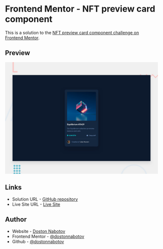 # Frontend Mentor - NFT preview card component

This is a solution to the [NFT preview card component challenge on Frontend Mentor](https://www.frontendmentor.io/challenges/nft-preview-card-component-SbdUL_w0U).

## Preview

![Design preview for the NFT preview card component coding challenge](./design/desktop-preview.jpg)

## Links

- Solution URL -  [GitHub repository](https://github.com/dostonnabotov/nft-preview-card-component-main/)
- Live Site URL - [Live Site](https://dostonnabotov.github.io/nft-preview-card-component-main/)

## Author

- Website - [Doston Nabotov](https://www.dostonnabotov.netlify.com)
- Frontend Mentor - [@dostonnabotov](https://www.frontendmentor.io/profile/dostonnabotov)
- Github - [@dostonnabotov](https://www.github.com/dostonnabotov)
